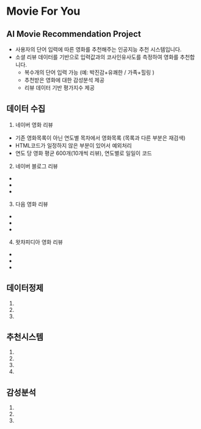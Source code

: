 # Movie For You
## AI Movie Recommendation Project
- 사용자의 단어 입력에 따른 영화를 추천해주는 인공지능 추천 시스템입니다.
- 소셜 리뷰 데이터를 기반으로 입력값과의 코사인유사도를 측정하여 영화를 추천합니다.
  - 복수개의 단어 입력 가능 (예: 박진감+유쾌한 / 가족+힐링 )
  - 추천받은 영화에 대한 감성분석 제공
  - 리뷰 데이터 기반 평가지수 제공
## 데이터 수집
1. 네이버 영화 리뷰
  - 기존 영화목록이 아닌 연도별 목차에서 영화목록  (목록과 다른 부분은 재검색)
  - HTML코드가 일정하지 않은 부분이 있어서 예외처리
  - 연도 당 영화 평균 600개(10개씩 리뷰), 연도별로 일일이 코드 
2. 네이버 블로그 리뷰
  -
  -
  -
3. 다음 영화 리뷰
  -
  -
  -
4. 왓챠피디아 영화 리뷰
  -
  -
  -
## 데이터정제
1. 
2.   
3. 
## 추천시스템
1. 
2. 
3.   
4. 
## 감성분석 
1. 
2.  
3.   
